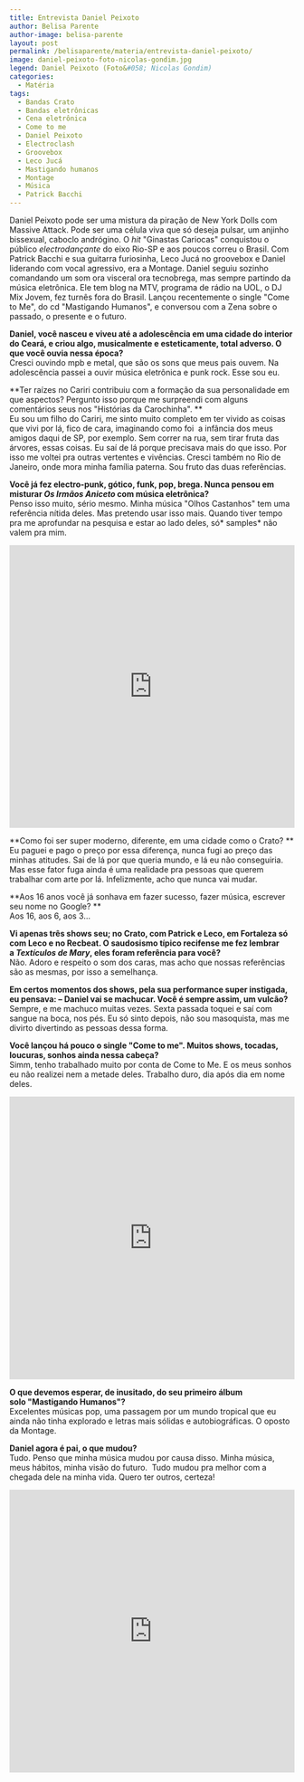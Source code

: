 ```yaml
---
title: Entrevista Daniel Peixoto
author: Belisa Parente
author-image: belisa-parente
layout: post
permalink: /belisaparente/materia/entrevista-daniel-peixoto/
image: daniel-peixoto-foto-nicolas-gondim.jpg
legend: Daniel Peixoto (Foto&#058; Nicolas Gondim)
categories:
  - Matéria
tags:
  - Bandas Crato
  - Bandas eletrônicas
  - Cena eletrônica
  - Come to me
  - Daniel Peixoto
  - Electroclash
  - Groovebox
  - Leco Jucá
  - Mastigando humanos
  - Montage
  - Música
  - Patrick Bacchi
---
```

Daniel Peixoto pode ser uma mistura da piração de New York Dolls com Massive Attack. Pode ser uma célula viva que só deseja pulsar, um anjinho bissexual, caboclo andrógino. O *hit* "Ginastas Cariocas" conquistou o público *electrodançante* do eixo Rio-SP e aos poucos correu o Brasil. Com Patrick Bacchi e sua guitarra furiosinha, Leco Jucá no groovebox e Daniel liderando com vocal agressivo, era a Montage. Daniel seguiu sozinho comandando um som ora visceral ora tecnobrega, mas sempre partindo da música eletrônica. Ele tem blog na MTV, programa de rádio na UOL, o DJ Mix Jovem, fez turnês fora do Brasil. Lançou recentemente o single "Come to Me", do cd "Mastigando Humanos", e conversou com a Zena sobre o passado, o presente e o futuro.

**Daniel, você nasceu e viveu até a adolescência em uma cidade do interior do Ceará, e criou algo, musicalmente e esteticamente, total adverso. O que você ouvia nessa época?**  
Cresci ouvindo mpb e metal, que são os sons que meus pais ouvem. Na adolescência passei a ouvir música eletrônica e punk rock. Esse sou eu.

**Ter raízes no Cariri contribuiu com a formação da sua personalidade em que aspectos? Pergunto isso porque me surpreendi com alguns comentários seus nos "Histórias da Carochinha". **  
Eu sou um filho do Cariri, me sinto muito completo em ter vivido as coisas que vivi por lá, fico de cara, imaginando como foi  a infância dos meus amigos daqui de SP, por exemplo. Sem correr na rua, sem tirar fruta das árvores, essas coisas. Eu saí de lá porque precisava mais do que isso. Por isso me voltei pra outras vertentes e vivências. Cresci também no Rio de Janeiro, onde mora minha família paterna. Sou fruto das duas referências.

**Você já fez electro-punk, gótico, funk, pop, brega. Nunca pensou em misturar *Os Irmãos Aniceto* com música eletrônica?**  
Penso isso muito, sério mesmo. Minha música "Olhos Castanhos" tem uma referência nítida deles. Mas pretendo usar isso mais. Quando tiver tempo pra me aprofundar na pesquisa e estar ao lado deles, só* samples* não valem pra mim.

<iframe width="100%" height="500px" src="https://www.youtube.com/embed/K7coO0d070M" frameborder="0" allowfullscreen></iframe>

**Como foi ser super moderno, diferente, em uma cidade como o Crato? **  
Eu paguei e pago o preço por essa diferença, nunca fugi ao preço das minhas atitudes. Sai de lá por que queria mundo, e lá eu não conseguiria.  Mas esse fator fuga ainda é uma realidade pra pessoas que querem trabalhar com arte por lá. Infelizmente, acho que nunca vai mudar.

**Aos 16 anos você já sonhava em fazer sucesso, fazer música, escrever seu nome no Google? **  
Aos 16, aos 6, aos 3…

**Vi apenas três shows seu; no Crato, com Patrick e Leco, em Fortaleza só com Leco e no Recbeat. O saudosismo típico recifense me fez lembrar a *Textículos de Mary*, eles foram referência para você?**  
Não. Adoro e respeito o som dos caras, mas acho que nossas referências são as mesmas, por isso a semelhança.

**Em certos momentos dos shows, pela sua performance super instigada, eu pensava: – Daniel vai se machucar. Você é sempre assim, um vulcão?**  
Sempre, e me machuco muitas vezes. Sexta passada toquei e saí com sangue na boca, nos pés. Eu só sinto depois, não sou masoquista, mas me divirto divertindo as pessoas dessa forma.

**Você lançou há pouco o single "Come to me". Muitos shows, tocadas, loucuras, sonhos ainda nessa cabeça?**  
Simm, tenho trabalhado muito por conta de Come to Me. E os meus sonhos eu não realizei nem a metade deles. Trabalho duro, dia após dia em nome deles.

<iframe width="100%" height="500px" src="https://www.youtube.com/embed/AJKkeaFQZY0" frameborder="0" allowfullscreen></iframe>

**O que devemos esperar, de inusitado, do seu primeiro álbum solo "Mastigando Humanos"?**  
Excelentes músicas pop, uma passagem por um mundo tropical que eu ainda não tinha explorado e letras mais sólidas e autobiográficas. O oposto da Montage.

**Daniel agora é pai, o que mudou?**  
Tudo. Penso que minha música mudou por causa disso. Minha música, meus hábitos, minha visão do futuro.  Tudo mudou pra melhor com a chegada dele na minha vida. Quero ter outros, certeza!

<iframe width="100%" height="500px" src="https://www.youtube.com/embed/VZjgr_iI0Mo" frameborder="0" allowfullscreen></iframe>